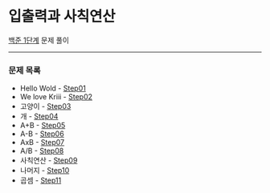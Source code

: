 # 입출력과 사칙연산
[백준 1단계](https://www.acmicpc.net/step/1) 문제 풀이

---

### 문제 목록

- Hello Wold - [Step01](https://github.com/StudyForCoding/BEAKJOON/tree/master/01_IO_Operation/Step01/README.md)
- We love Kriii - [Step02](https://github.com/StudyForCoding/BEAKJOON/tree/master/01_IO_Operation/Step02/README.md)
- 고양이 - [Step03](https://github.com/StudyForCoding/BEAKJOON/tree/master/01_IO_Operation/Step03/README.md)
- 개 - [Step04](https://github.com/StudyForCoding/BEAKJOON/tree/master/01_IO_Operation/Step04/README.md)
- A+B - [Step05](https://github.com/StudyForCoding/BEAKJOON/tree/master/01_IO_Operation/Step05/README.md)
- A-B - [Step06](https://github.com/StudyForCoding/BEAKJOON/tree/master/01_IO_Operation/Step06/README.md)
- AxB - [Step07](https://github.com/StudyForCoding/BEAKJOON/tree/master/01_IO_Operation/Step07/README.md)
- A/B - [Step08](https://github.com/StudyForCoding/BEAKJOON/tree/master/01_IO_Operation/Step08/README.md)
- 사칙연산 - [Step09](https://github.com/StudyForCoding/BEAKJOON/tree/master/01_IO_Operation/Step09/README.md)
- 나머지 - [Step10](https://github.com/StudyForCoding/BEAKJOON/tree/master/01_IO_Operation/Step10/README.md)
- 곱셈 - [Step11](https://github.com/StudyForCoding/BEAKJOON/tree/master/01_IO_Operation/Step11/README.md)

